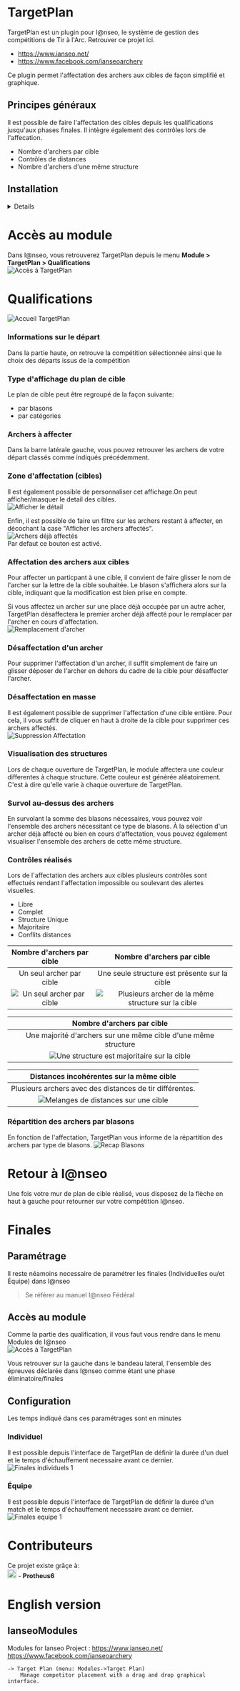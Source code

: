 
# TargetPlan
TargetPlan est un plugin pour I@nseo, le système de gestion des compétitions de Tir à l'Arc. Retrouver ce projet ici.  
- https://www.ianseo.net/
- https://www.facebook.com/ianseoarchery 

Ce plugin permet l'affectation des archers aux cibles de façon simplifié et graphique. 

## Principes généraux
Il est possible de faire l'affectation des cibles depuis les qualifications jusqu'aux phases finales.
Il intègre également des contrôles lors de l'affecation.
- Nombre d'archers par cible
- Contrôles de distances
- Nombre d'archers d'une même structure


## Installation
<details>
	<summmary></summary>

## Installation  
Télécharger le fichier Zip depuis ce site (dépôt Git)  
[Retrouvez le lien ici](https://github.com/protheus6/IanseoModules/archive/refs/heads/main.zip).  
![Etape 1: Télécharger le fichier](/Docs/Install/etape1.png)  

### Extraire les fichiers sur votre ordinateur.  
&rarr; Au clic droit sur le fichier précédemment téléchargé, vous devez extraire les données avec "Extraire tout"  
![Étape 2: Extraire le fichier](/Docs/Install/etape2.1.png)  
&rarr; Puis cliquer sur Extraire  
![Étape 2: Extraire le fichier](/Docs/Install/etape2.2.png)  
&rarr; Les fichiers sont en cours d'extraction  
![Étape 2: Extraire le fichier](/Docs/Install/etape2.3.png)  

![Etape 2: Extraire le fichier](/Docs/Install/etape2.3.png)  
&rarr; Ensuite vous allez ouvrir le fichier IanseoModules-main, ainsi que les sous menu pour arriver au dossier TargetPlan et menu.php 

![Étape 2: Extraire le fichier](/Docs/Install/etape2.4.png)  
&rarr; puis  
![Étape 2: Extraire le fichier](/Docs/Install/etape2.5.png)  
&rarr; puis  
![Étape 2: Extraire le fichier](/Docs/Install/etape2.6.png)  
&rarr; enfin selectionnez les deux éléments et au clic droit copier  
![Étape 2: Extraire le fichier](/Docs/Install/etape2.7.png)  

### Coller ces fichiers dans le répertoire de I@nseo  
 Pour ce faire, il vous faut copier ces deux éléments dans le menu "Custom" des modules de I@nseo.
 > *Chemin généralement utilisé par defaut:*\
 > C:\ianseo\htdocs\Modules\Custom  

![Etape 3: Coller le fichier](/Docs/Install/etape3.png)  

### Redémarrer le serveur Apache
![Etape 4 : Redémarrer Apache](/Docs/Install/etape4.png)  
Enfin, profiter pleinement de ce module TargetPlan ! 

## Mise à jour de TargetPlan 
Pour le moment, il n'existe pas de mise à jour automatique de ce module.  
Lorsque vous mettez à jour I@nseo, ce module n'est pas effacé mais n'est pas non plus mis à jour. 
Il est necessaire de répéter les étapes d'installation afin de mettre à jour TargetPlan.  

## Erreur à l'installation possible Linux / Mac
Sur ces deux systemes d'exploitation, il est possible d'avoir quelques erreur lors du lancement du module.  
Ce message d'erreur est du à la redirection qui n'est pas nativement pris en charge.  

Il faudra donc suivre les éléments suivants afin d'autoriser la redirection relative.
### WIP

</details>  


# Accès au module
Dans I@nseo, vous retrouverez TargetPlan depuis le menu **Module > TargetPlan > Qualifications**  
![Accès à TargetPlan](Docs/image-0.png)  



# Qualifications
![Accueil TargetPlan](Docs/TargetPlan_home.png)
### Informations sur le départ
Dans la partie haute, on retrouve la compétition sélectionnée ainsi que le choix des départs issus de la compétition

### Type d'affichage du plan de cible
Le plan de cible peut être regroupé de la façon suivante:
- par blasons
- par catégories
### Archers à affecter
Dans la barre latérale gauche, vous pouvez retrouver les archers de votre départ classés comme indiqués précédemment.  

### Zone d'affectation (cibles)
Il est également possible de personnaliser cet affichage.On peut afficher/masquer le detail des cibles.  
![Afficher le détail](Docs/qualifs/image-10.png)

Enfin, il est possible de faire un filtre sur les archers restant à affecter, en décochant la case "Afficher les archers affectés".  
![Archers déjà affectés](Docs/qualifs/image-9.png)  
Par defaut ce bouton est activé.

### Affectation des archers aux cibles
Pour affecter un particpant à une cible, il convient de faire glisser le nom de l'archer sur la lettre de la cible souhaitée.
Le blason s'affichera alors sur la cible, indiquant que la modification est bien prise en compte. 

Si vous affectez un archer sur une place déjà occupée par un autre acher, TargetPlan désaffectera le premier archer déjà affecté pour le remplacer par l'archer en cours d'affectation.  
![Remplacement d'archer](Docs/qualifs/image-8.png)

### Désaffectation d'un archer
Pour supprimer l'affectation d'un archer, il suffit simplement de faire un glisser déposer de l'archer en dehors du cadre de la cible pour désaffecter l'archer.

### Désaffectation en masse
Il est également possible de supprimer l'affectation d'une cible entière. Pour cela, il vous suffit de cliquer en haut à droite de la cible pour supprimer ces archers affectés.  
![Suppression Affectation](Docs/qualifs/image-7.png)

### Visualisation des structures
Lors de chaque ouverture de TargetPlan, le module affectera une couleur differentes à chaque structure. Cette couleur est générée aléatoirement. C'est à dire qu'elle varie à chaque ouverture de TargetPlan.

### Survol au-dessus des archers
En survolant la somme des blasons nécessaires, vous pouvez voir l'ensemble des archers nécessitant ce type de blasons.
À la sélection d'un archer déjà affecté ou bien en cours d'affectation, vous pouvez également visualiser l'ensemble des archers de cette même structure.


### Contrôles réalisés
Lors de l'affectation des archers aux cibles plusieurs contrôles sont effectués rendant l'affectation impossible ou soulevant des alertes visuelles.
- Libre
- Complet
- Structure Unique
- Majoritaire
- Conflits distances 


|Nombre d'archers par cible | Nombre d'archers par cible |
| :----: | :----: |
| Un seul archer par cible |Une seule structure est présente sur la cible
| ![Un seul archer par cible](Docs/qualifs/image-1.png) |![Plusieurs archer de la même structure sur la cible](Docs/qualifs/image-5.png) |

|Nombre d'archers par cible |
| :----: |
| Une majorité d'archers sur une même cible d'une même structure |
| ![Une structure est majoritaire sur la cible](Docs/qualifs/image-3.png) |

| Distances incohérentes sur la même cible | 
| :----: |
| Plusieurs archers avec des distances de tir différentes. | 
| ![Melanges de distances sur une cible](Docs/qualifs/image-4.png) |

### Répartition des archers par blasons
En fonction de l'affectation, TargetPlan vous informe de la répartition des archers par type de blasons. 
![Recap Blasons](Docs/qualifs/image-6.png)

# Retour à I@nseo
Une fois votre mur de plan de cible réalisé, vous disposez de la flèche en haut à gauche pour retourner sur votre compétition I@nseo.

# Finales

## Paramétrage
Il reste néamoins necessaire de paramétrer les finales (Individuelles ou/et Équipe) dans I@nseo
> Se référer au manuel I@nseo Fédéral

## Accès au module
Comme la partie des qualification, il vous faut vous rendre dans le menu Modules de I@nseo  
![Accès à TargetPlan](Docs/image-0f.png)

Vous retrouver sur la gauche dans le bandeau lateral, l'ensemble des épreuves déclarée dans I@nseo comme étant une phase éliminatoire/finales

## Configuration
Les temps indiqué dans ces paramétrages sont en minutes

### Individuel
Il est possible depuis l'interface de TargetPlan de définir la durée d'un duel et le temps d'échauffement necessaire avant ce dernier.  
![Finales individuels 1](Docs/Finales/finale1.png)

### Équipe
Il est possible depuis l'interface de TargetPlan de définir la durée d'un match et le temps d'échauffement necessaire avant ce dernier.  
![Finales equipe 1](Docs/Finales/finale-e1.png)

# Contributeurs
Ce projet existe grâçe à:  
<a href="https://github.com/protheus6/IanseoModules"><img src="https://avatars.githubusercontent.com/u/23360881" width="20" /></a> - **Protheus6**


# English version
## IanseoModules
Modules for Ianseo Project :
https://www.ianseo.net/
https://www.facebook.com/ianseoarchery

	-> Target Plan (menu: Modules->Target Plan)
		Manage competitor placement with a drag and drop graphical interface.